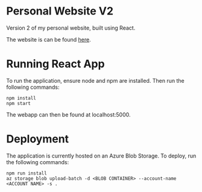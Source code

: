 # Personal Website V2

Version 2 of my personal website, built using React.

The website is can be found [here](http://www.john-wu.me).

# Running React App

To run the application, ensure node and npm are installed. Then run the following commands:

```
npm install
npm start
```
The webapp can then be found at localhost:5000.

# Deployment

The application is currently hosted on an Azure Blob Storage. To deploy, run the following commands:

```
npm run install
az storage blob upload-batch -d <BLOB CONTAINER> --account-name <ACCOUNT NAME> -s .
```